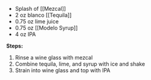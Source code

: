 * Splash of [[Mezcal]]
* 2 oz blanco [[Tequila]]
* 0.75 oz lime juice
* 0.75 oz [[Modelo Syrup]]
* 4 oz IPA

**Steps:**

1. Rinse a wine glass with mezcal
1. Combine tequila, lime, and syrup with ice and shake
1. Strain into wine glass and top with IPA